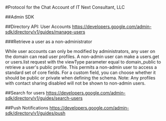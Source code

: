 #Protocol for the Chat Account of IT Next Consultant, LLC



##Admin SDK

##Directory API: User Accounts
https://developers.google.com/admin-sdk/directory/v1/guides/manage-users

###Retrieve a user as a non-administrator

While user accounts can only be modified by administrators, any user on the domain can read user profiles. A non-admin user can make a users.get or users.list request with the viewType parameter equal to domain_public to retrieve a user's public profile. This permits a non-admin user to access a standard set of core fields. For a custom field, you can choose whether it should be public or private when defining the schema.
    Note: Any profiles with contact sharing disabled will not be shown to non-admin users.

##Search for users
https://developers.google.com/admin-sdk/directory/v1/guides/search-users

##Push Notifications
https://developers.google.com/admin-sdk/directory/v1/guides/push